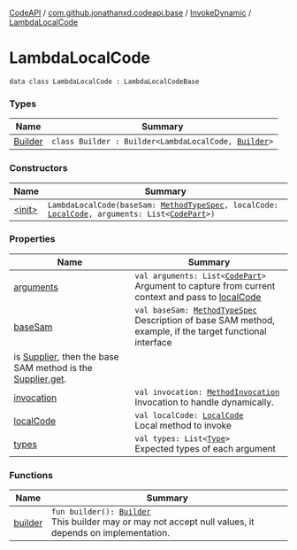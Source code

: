 [CodeAPI](../../../index.md) / [com.github.jonathanxd.codeapi.base](../../index.md) / [InvokeDynamic](../index.md) / [LambdaLocalCode](.)

# LambdaLocalCode

`data class LambdaLocalCode : LambdaLocalCodeBase`

### Types

| Name | Summary |
|---|---|
| [Builder](-builder/index.md) | `class Builder : Builder<LambdaLocalCode, `[`Builder`](-builder/index.md)`>` |

### Constructors

| Name | Summary |
|---|---|
| [&lt;init&gt;](-init-.md) | `LambdaLocalCode(baseSam: `[`MethodTypeSpec`](../../../com.github.jonathanxd.codeapi.common/-method-type-spec/index.md)`, localCode: `[`LocalCode`](../../-local-code/index.md)`, arguments: List<`[`CodePart`](../../../com.github.jonathanxd.codeapi/-code-part/index.md)`>)` |

### Properties

| Name | Summary |
|---|---|
| [arguments](arguments.md) | `val arguments: List<`[`CodePart`](../../../com.github.jonathanxd.codeapi/-code-part/index.md)`>`<br>Argument to capture from current context and pass to [localCode](local-code.md) |
| [baseSam](base-sam.md) | `val baseSam: `[`MethodTypeSpec`](../../../com.github.jonathanxd.codeapi.common/-method-type-spec/index.md)<br>Description of base SAM method, example, if the target functional interface
is [Supplier](http://docs.oracle.com/javase/6/docs/api/java/util/function/Supplier.html), then the base SAM method is the [Supplier.get](http://docs.oracle.com/javase/6/docs/api/java/util/function/Supplier.html#get()). |
| [invocation](invocation.md) | `val invocation: `[`MethodInvocation`](../../-method-invocation/index.md)<br>Invocation to handle dynamically. |
| [localCode](local-code.md) | `val localCode: `[`LocalCode`](../../-local-code/index.md)<br>Local method to invoke |
| [types](types.md) | `val types: List<`[`Type`](http://docs.oracle.com/javase/6/docs/api/java/lang/reflect/Type.html)`>`<br>Expected types of each argument |

### Functions

| Name | Summary |
|---|---|
| [builder](builder.md) | `fun builder(): `[`Builder`](-builder/index.md)<br>This builder may or may not accept null values, it depends on implementation. |
